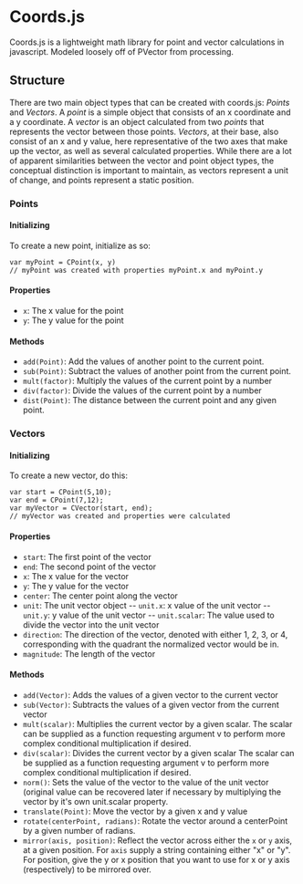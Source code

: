 # Coords.js

Coords.js is a lightweight math library for point and vector calculations in javascript. Modeled loosely off of PVector from processing.

## Structure

There are two main object types that can be created with coords.js: *Points* and *Vectors*. A *point* is a simple object that consists of an x coordinate and a y coordinate. A *vector* is an object calculated from two *points* that represents the vector between those points. *Vectors*, at their base, also consist of an x and y value, here representative of the two axes that make up the vector, as well as several calculated properties. While there are a lot of apparent similarities between the vector and point object types, the conceptual distinction is important to maintain, as vectors represent a unit of change, and points represent a static position.

### Points

#### Initializing

To create a new point, initialize as so:

	var myPoint = CPoint(x, y)
	// myPoint was created with properties myPoint.x and myPoint.y

#### Properties

- `x`: The x value for the point
- `y`: The y value for the point

#### Methods
- `add(Point)`: Add the values of another point to the current point.
- `sub(Point)`: Subtract the values of another point from the current point.
- `mult(factor)`: Multiply the values of the current point by a number
- `div(factor)`: Divide the values of the current point by a number
- `dist(Point)`: The distance between the current point and any given point.

### Vectors

#### Initializing

To create a new vector, do this:

	var start = CPoint(5,10);
	var end = CPoint(7,12);
	var myVector = CVector(start, end);
	// myVector was created and properties were calculated

#### Properties

- `start`: The first point of the vector
- `end`: The second point of the vector
- `x`: The x value for the vector
- `y`: The y value for the vector
- `center`: The center point along the vector
- `unit`: The unit vector object
-- `unit.x`: x value of the unit vector
-- `unit.y`: y value of the unit vector
-- `unit.scalar`: The value used to divide the vector into the unit vector
- `direction`: The direction of the vector, denoted with either 1, 2, 3, or 4, corresponding with the quadrant the normalized vector would be in.
- `magnitude`: The length of the vector

#### Methods

- `add(Vector)`: Adds the values of a given vector to the current vector
- `sub(Vector)`: Subtracts the values of a given vector from the current vector
- `mult(scalar)`: Multiplies the current vector by a given scalar. The scalar can be supplied as a function requesting argument v to perform more complex conditional multiplication if desired.
- `div(scalar)`: Divides the current vector by a given scalar
The scalar can be supplied as a function requesting argument v to perform more complex conditional multiplication if desired.
- `norm()`: Sets the value of the vector to the value of the unit vector (original value can be recovered later if necessary by multiplying the vector by it's own unit.scalar property.
- `translate(Point)`: Move the vector by a given x and y value
- `rotate(centerPoint, radians)`: Rotate the vector around a centerPoint by a given number of radians. 
- `mirror(axis, position)`: Reflect the vector across either the `x` or `y` axis, at a given position. For `axis` supply a string containing either "x" or "y". For position, give the y or x position that you want to use for x or y axis (respectively) to be mirrored over.


